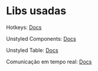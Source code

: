 # Libs usadas

Hotkeys: [Docs](https://react-hotkeys-hook.vercel.app/)

Unstyled Components: [Docs](https://www.radix-ui.com/docs/primitives/overview/introduction)

Unstyled Table: [Docs](https://react-table-v7.tanstack.com/)

Comunicação em tempo real: [Docs](https://learn.microsoft.com/en-us/aspnet/core/tutorials/signalr?WT.mc_id=dotnet-35129-website&view=aspnetcore-7.0&tabs=visual-studio)